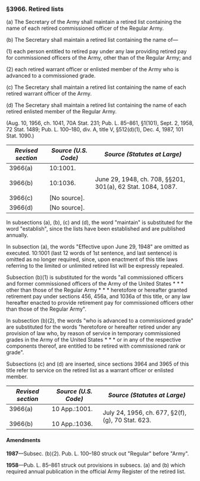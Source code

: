 ### §3966. Retired lists ###

(a) The Secretary of the Army shall maintain a retired list containing the name of each retired commissioned officer of the Regular Army.

(b) The Secretary shall maintain a retired list containing the name of—

(1) each person entitled to retired pay under any law providing retired pay for commissioned officers of the Army, other than of the Regular Army; and

(2) each retired warrant officer or enlisted member of the Army who is advanced to a commissioned grade.

(c) The Secretary shall maintain a retired list containing the name of each retired warrant officer of the Army.

(d) The Secretary shall maintain a retired list containing the name of each retired enlisted member of the Regular Army.

(Aug. 10, 1956, ch. 1041, 70A Stat. 231; Pub. L. 85–861, §1(101), Sept. 2, 1958, 72 Stat. 1489; Pub. L. 100–180, div. A, title V, §512(d)(1), Dec. 4, 1987, 101 Stat. 1090.)

|            *Revised section*            |              *Source (U.S. Code)*              |               *Source (Statutes at Large)*                |
|-----------------------------------------|------------------------------------------------|-----------------------------------------------------------|
|3966(a)<br/><br/>3966(b)<br/><br/>3966(c)|10:1001.<br/><br/>10:1036.<br/><br/>[No source].|June 29, 1948, ch. 708, §§201, 301(a), 62 Stat. 1084, 1087.|
|                 3966(d)                 |                  [No source].                  |                                                           |

In subsections (a), (b), (c) and (d), the word "maintain" is substituted for the word "establish", since the lists have been established and are published annually.

In subsection (a), the words "Effective upon June 29, 1948" are omitted as executed. 10:1001 (last 12 words of 1st sentence, and last sentence) is omitted as no longer required, since, upon enactment of this title laws referring to the limited or unlimited retired list will be expressly repealed.

Subsection (b)(1) is substituted for the words "all commissioned officers and former commissioned officers of the Army of the United States \* \* \* other than those of the Regular Army \* \* \* heretofore or hereafter granted retirement pay under sections 456, 456a, and 1036a of this title, or any law hereafter enacted to provide retirement pay for commissioned officers other than those of the Regular Army".

In subsection (b)(2), the words "who is advanced to a commissioned grade" are substituted for the words "heretofore or hereafter retired under any provision of law who, by reason of service in temporary commissioned grades in the Army of the United States \* \* \* or in any of the respective components thereof, are entitled to be retired with commissioned rank or grade".

Subsections (c) and (d) are inserted, since sections 3964 and 3965 of this title refer to service on the retired list as a warrant officer or enlisted member.

|   *Revised section*    |        *Source (U.S. Code)*        |          *Source (Statutes at Large)*           |
|------------------------|------------------------------------|-------------------------------------------------|
|3966(a)<br/><br/>3966(b)|10 App.:1001.<br/><br/>10 App.:1036.|July 24, 1956, ch. 677, §2(f), (g), 70 Stat. 623.|

#### Amendments ####

**1987**—Subsec. (b)(2). Pub. L. 100–180 struck out "Regular" before "Army".

**1958**—Pub. L. 85–861 struck out provisions in subsecs. (a) and (b) which required annual publication in the official Army Register of the retired list.
